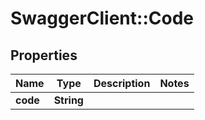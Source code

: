 # SwaggerClient::Code

## Properties
Name | Type | Description | Notes
------------ | ------------- | ------------- | -------------
**code** | **String** |  | 


